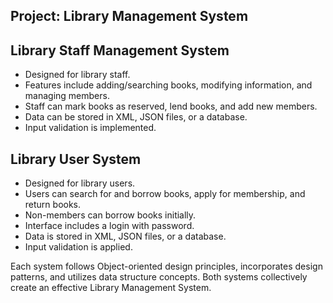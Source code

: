 ## Project: Library Management System

## Library Staff Management System
   - Designed for library staff.
   - Features include adding/searching books, modifying information, and managing members.
   - Staff can mark books as reserved, lend books, and add new members.
   - Data can be stored in XML, JSON files, or a database.
   - Input validation is implemented.

## Library User System
   - Designed for library users.
   - Users can search for and borrow books, apply for membership, and return books.
   - Non-members can borrow books initially.
   - Interface includes a login with password.
   - Data is stored in XML, JSON files, or a database.
   - Input validation is applied.

Each system follows Object-oriented design principles, incorporates design patterns, and utilizes data structure concepts. Both systems collectively create an effective Library Management System.

